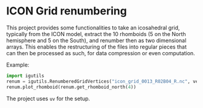 # ICON Grid renumbering

This project provides some functionalities to take an icosahedral grid, typically from the ICON model, extract the 10 rhomboids (5 on the North hemisphere and 5 on the South), and renumber then as two dimensional arrays. This enables the restructuring of the files into regular pieces that can then be processed as such, for data compression or even computation.

Example:
```python
import igutils
renum = igutils.RenumberedGridVertices("icon_grid_0013_R02B04_R.nc", verbose=True, skip_check=True)
renum.plot_rhomboid(renum.get_rhomboid_north(4))
```

The project uses `uv` for the setup.
